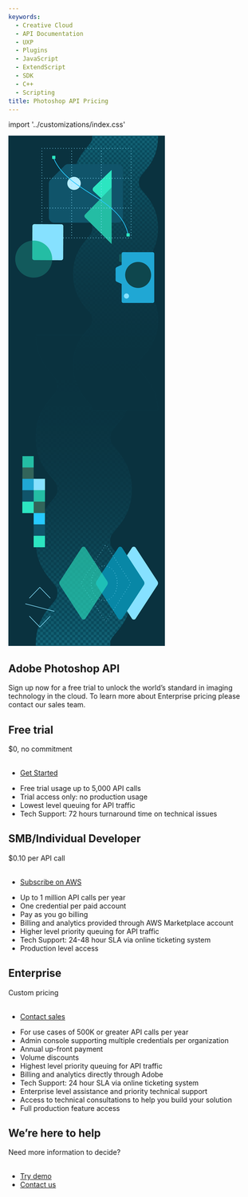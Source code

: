 ```yaml
---
keywords:
  - Creative Cloud
  - API Documentation
  - UXP
  - Plugins
  - JavaScript
  - ExtendScript
  - SDK
  - C++
  - Scripting
title: Photoshop API Pricing 
---
```


import '../customizations/index.css'

<Hero class="custom-height" slots="image, heading, text" variant="fullwidth" background="rgb(12, 50, 63)"/>

![](images/Adobe_io_illustration_banner_3x.png)

## Adobe Photoshop API

Sign up now for a free trial to unlock the world’s standard in imaging technology in the cloud. To learn more about Enterprise pricing please contact our sales team.



<TextBlock class="custom-text" slots="heading, text1, text2, midbuttons, bullet" width="33%" />

## Free trial

$0, no commitment<br /><br />

<div class="custom-text-sub"></div>

* [Get Started](../signup/?ref=signup)

- Free trial usage up to 5,000 API calls
- Trial access only: no production usage
- Lowest level queuing for API traffic
- Tech Support: 72 hours turnaround time on technical issues

<TextBlock class="custom-text" slots="heading, text1, text2, midbuttons, bullet" width="33%" />

## SMB/Individual Developer

$0.10 per API call<br /><br />

<div class="custom-text-sub"></div>

* [Subscribe on AWS](https://aws.amazon.com/marketplace/pp/prodview-buj47owc7mnls?sr=0-1&ref_=beagle&applicationId=AWS-Marketplace-Console)

- Up to 1 million API calls per year
- One credential per paid account
- Pay as you go billing
- Billing and analytics provided through AWS Marketplace account
- Higher level priority queuing for API traffic
- Tech Support: 24-48 hour SLA via online ticketing system
- Production level access

<TextBlock class="custom-text" slots="heading, text1, text2, midbuttons, bullet" width="33%" />

## Enterprise

Custom pricing<br /><br />

<div class="custom-text-sub"></div>

* [Contact sales](https://hello.adobeexperiencecloud.com/c/bbabbittadobe-com)

- For use cases of 500K or greater API calls per year
- Admin console supporting multiple credentials per organization
- Annual up-front payment
- Volume discounts
- Highest level priority queuing for API traffic
- Billing and analytics directly through Adobe
- Tech Support: 24 hour SLA via online ticketing system
- Enterprise level assistance and priority technical support
- Access to technical consultations to help you build your solution
- Full production feature access

<TextBlock slots="heading, text, buttons" theme="dark" isCentered/>

## We’re here to help

Need more information to decide? <br/><br/>

* [Try demo](demo.md)
* [Contact us](https://psd-services.zendesk.com/hc/en-us/requests/new)

